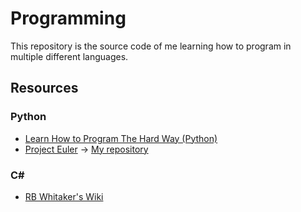 # Programming
This repository is the source code of me learning how to program in multiple different languages.

## Resources
### Python
* [Learn How to Program The Hard Way (Python)](https://learnpythonthehardway.org/book/)
* [Project Euler](https://projecteuler.net/) -> [My repository](https://github.com/BlakeBarnes00/Project-Euler/tree/master/Python)

### C#
* [RB Whitaker's Wiki](http://rbwhitaker.wikidot.com/c-sharp-tutorials)

